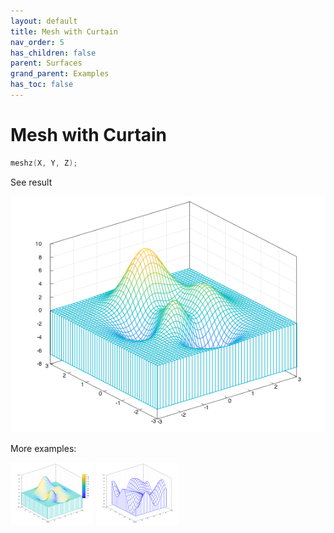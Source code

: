 ```yaml
---
layout: default
title: Mesh with Curtain
nav_order: 5
has_children: false
parent: Surfaces
grand_parent: Examples
has_toc: false
---
```

# Mesh with Curtain

```cpp
meshz(X, Y, Z);
```


See result

[![example_meshz_1](meshz/meshz_1.png)](https://github.com/alandefreitas/matplotplusplus/blob/master/examples/surfaces/meshz/meshz_1.cpp)

More examples:
    
[![example_meshz_2](meshz/meshz_2_thumb.png)](https://github.com/alandefreitas/matplotplusplus/blob/master/examples/surfaces/meshz/meshz_2.cpp)  [![example_meshz_3](meshz/meshz_3_thumb.png)](https://github.com/alandefreitas/matplotplusplus/blob/master/examples/surfaces/meshz/meshz_3.cpp)

  


